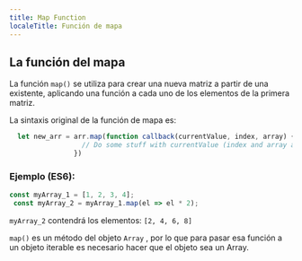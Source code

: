 ```yaml
---
title: Map Function
localeTitle: Función de mapa
---
```

## La función del mapa

La función `map()` se utiliza para crear una nueva matriz a partir de una existente, aplicando una función a cada uno de los elementos de la primera matriz.

La sintaxis original de la función de mapa es:

```javascript
  let new_arr = arr.map(function callback(currentValue, index, array) { 
                  // Do some stuff with currentValue (index and array are optionals) 
                }) 
```

### Ejemplo (ES6):

```javascript
const myArray_1 = [1, 2, 3, 4]; 
 const myArray_2 = myArray_1.map(el => el * 2); 
```

`myArray_2` contendrá los elementos: `[2, 4, 6, 8]`

`map()` es un método del objeto `Array` , por lo que para pasar esa función a un objeto iterable es necesario hacer que el objeto sea un Array.
